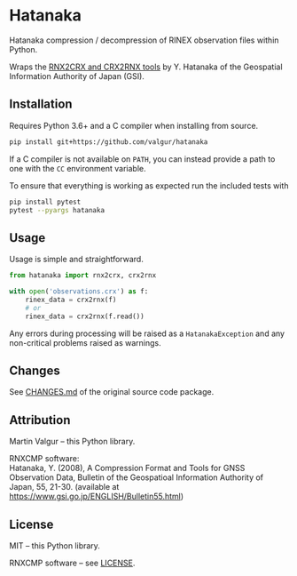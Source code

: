 # Hatanaka

Hatanaka compression / decompression of RINEX observation files within Python.

Wraps the [RNX2CRX and CRX2RNX tools](https://terras.gsi.go.jp/ja/crx2rnx.html) by Y. Hatanaka of the Geospatial
Information Authority of Japan (GSI).

## Installation

Requires Python 3.6+ and a C compiler when installing from source.

```bash
pip install git+https://github.com/valgur/hatanaka
```

If a C compiler is not available on `PATH`, you can instead provide a path to one with the `CC` environment variable.

To ensure that everything is working as expected run the included tests with

```bash
pip install pytest
pytest --pyargs hatanaka
```

## Usage

Usage is simple and straightforward.

```python
from hatanaka import rnx2crx, crx2rnx

with open('observations.crx') as f:
    rinex_data = crx2rnx(f)
    # or
    rinex_data = crx2rnx(f.read())
```

Any errors during processing will be raised as a `HatanakaException` and any non-critical problems raised as warnings.

## Changes

See [CHANGES.md](rnxcmp/docs/CHANGES.md) of the original source code package.

## Attribution

Martin Valgur – this Python library.

RNXCMP software:<br>
Hatanaka, Y. (2008), A Compression Format and Tools for GNSS Observation Data, Bulletin of the Geospatioal Information
Authority of Japan, 55, 21-30.
(available at https://www.gsi.go.jp/ENGLISH/Bulletin55.html)

## License

MIT – this Python library.

RNXCMP software – see [LICENSE](LICENSE).
